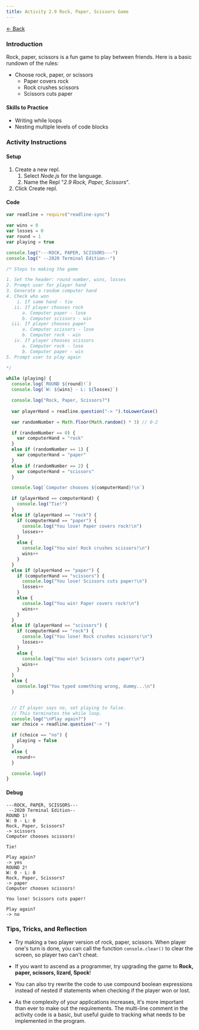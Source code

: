 ```yaml
---
title: Activity 2.9 Rock, Paper, Scissors Game
---
```


[← Back](/activities/javascript/)

### Introduction

Rock, paper, scissors is a fun game to play between friends. Here is a basic rundown of the rules:

- Choose rock, paper, or scissors
    - Paper covers rock
    - Rock crushes scissors
    - Scissors cuts paper


#### Skills to Practice

- Writing while loops
- Nesting multiple levels of code blocks

### Activity Instructions

#### Setup

1. Create a new repl.
    1. Select *Node.js* for the language.
    2. Name the Repl "*2.9 Rock, Paper, Scissors*".
2. Click Create repl.

#### Code
```js
var readline = require("readline-sync")

var wins = 0
var losses = 0
var round = 1
var playing = true

console.log("---ROCK, PAPER, SCISSORS---")
console.log(" --2020 Terminal Edition--")

/* Steps to making the game

1. Set the header: round number, wins, losses
2. Prompt user for player hand
3. Generate a random computer hand
4. Check who won
    i. If same hand - tie
   ii. If player chooses rock
      a. Computer paper - lose
      b. Computer scissors - win
  iii. If player chooses paper
      a. Computer scissors - lose
      b. Computer rock - win
   iv. If player chooses scissors
      a. Computer rock - lose
      b. Computer paper - win
5. Prompt user to play again

*/

while (playing) {
  console.log(`ROUND ${round}!`)
  console.log(`W: ${wins} - L: ${losses}`)

  console.log("Rock, Paper, Scissors?")
  
  var playerHand = readline.question("-> ").toLowerCase()

  var randomNumber = Math.floor(Math.random() * 3) // 0-2

  if (randomNumber == 0) {
    var computerHand = "rock"
  }
  else if (randomNumber == 1) {
    var computerHand = "paper"
  }
  else if (randomNumber == 2) {
    var computerHand = "scissors"
  }

  console.log(`Computer chooses ${computerHand}!\n`)

  if (playerHand == computerHand) {
    console.log("Tie!")
  }
  else if (playerHand == "rock") {
    if (computerHand == "paper") {
      console.log("You lose! Paper covers rock!\n")
      losses++
    }
    else {
      console.log("You win! Rock crushes scissors!\n")
      wins++
    }
  }
  else if (playerHand == "paper") {
    if (computerHand == "scissors") {
      console.log("You lose! Scissors cuts paper!\n")
      losses++
    }
    else {
      console.log("You win! Paper covers rock!\n")
      wins++
    }
  }
  else if (playerHand == "scissors") {
    if (computerHand == "rock") {
      console.log("You lose! Rock crushes scissors!\n")
      losses++
    }
    else {
      console.log("You win! Scissors cuts paper!\n")
      wins++
    }
  }
  else {
    console.log("You typed something wrong, dummy...\n")
  }


  // If player says no, set playing to false.
  // This terminates the while loop.
  console.log("\nPlay again?")
  var choice = readline.question("-> ")

  if (choice == "no") {
    playing = false
  }
  else {
    round++
  }

  console.log()
}
```

#### Debug

```shell
---ROCK, PAPER, SCISSORS---
 --2020 Terminal Edition--
ROUND 1!
W: 0 - L: 0
Rock, Paper, Scissors?
-> scissors
Computer chooses scissors!

Tie!

Play again?
-> yes
ROUND 2!
W: 0 - L: 0
Rock, Paper, Scissors?
-> paper
Computer chooses scissors!

You lose! Scissors cuts paper!

Play again?
-> no
```

### Tips, Tricks, and Reflection

- Try making a two player version of rock, paper, scissors. When player one's turn is done, you can call the function `console.clear()` to clear the screen, so player two can't cheat.

- If you want to ascend as a programmer, try upgrading the game to **Rock, paper, scissors, lizard, Spock**!

- You can also try rewrite the code to use compound boolean expressions instead of nested if statements when checking if the player won or lost.

- As the complexity of your applications increases, it's more important than ever to make out the requirements. The multi-line comment in the activity code is a basic, but useful guide to tracking what needs to be implemented in the program.
